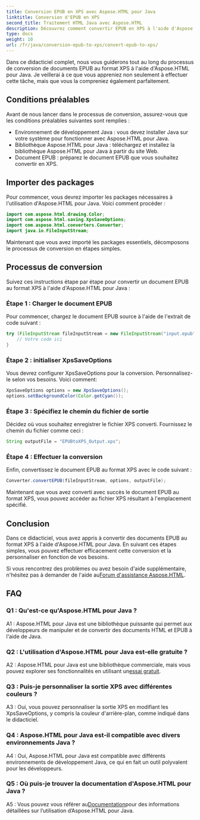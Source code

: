 ```yaml
---
title: Conversion EPUB en XPS avec Aspose.HTML pour Java
linktitle: Conversion d'EPUB en XPS
second_title: Traitement HTML Java avec Aspose.HTML
description: Découvrez comment convertir EPUB en XPS à l'aide d'Aspose.HTML pour Java. Guide étape par étape avec des exemples de code. Explorez les capacités d'Aspose.HTML.
type: docs
weight: 10
url: /fr/java/conversion-epub-to-xps/convert-epub-to-xps/
---
```

Dans ce didacticiel complet, nous vous guiderons tout au long du processus de conversion de documents EPUB au format XPS à l'aide d'Aspose.HTML pour Java. Je veillerai à ce que vous appreniez non seulement à effectuer cette tâche, mais que vous la compreniez également parfaitement. 

## Conditions préalables

Avant de nous lancer dans le processus de conversion, assurez-vous que les conditions préalables suivantes sont remplies :

- Environnement de développement Java : vous devez installer Java sur votre système pour fonctionner avec Aspose.HTML pour Java.
- Bibliothèque Aspose.HTML pour Java : téléchargez et installez la bibliothèque Aspose.HTML pour Java à partir du site Web.
- Document EPUB : préparez le document EPUB que vous souhaitez convertir en XPS.

## Importer des packages

Pour commencer, vous devrez importer les packages nécessaires à l'utilisation d'Aspose.HTML pour Java. Voici comment procéder :

```java
import com.aspose.html.drawing.Color;
import com.aspose.html.saving.XpsSaveOptions;
import com.aspose.html.converters.Converter;
import java.io.FileInputStream;
```

Maintenant que vous avez importé les packages essentiels, décomposons le processus de conversion en étapes simples.

## Processus de conversion

Suivez ces instructions étape par étape pour convertir un document EPUB au format XPS à l'aide d'Aspose.HTML pour Java :

### Étape 1 : Charger le document EPUB

Pour commencer, chargez le document EPUB source à l'aide de l'extrait de code suivant :

```java
try (FileInputStream fileInputStream = new FileInputStream("input.epub")) {
    // Votre code ici
}
```

### Étape 2 : initialiser XpsSaveOptions

Vous devrez configurer XpsSaveOptions pour la conversion. Personnalisez-le selon vos besoins. Voici comment:

```java
XpsSaveOptions options = new XpsSaveOptions();
options.setBackgroundColor(Color.getCyan());
```

### Étape 3 : Spécifiez le chemin du fichier de sortie

Décidez où vous souhaitez enregistrer le fichier XPS converti. Fournissez le chemin du fichier comme ceci :

```java
String outputFile = "EPUBtoXPS_Output.xps";
```

### Étape 4 : Effectuer la conversion

Enfin, convertissez le document EPUB au format XPS avec le code suivant :

```java
Converter.convertEPUB(fileInputStream, options, outputFile);
```

Maintenant que vous avez converti avec succès le document EPUB au format XPS, vous pouvez accéder au fichier XPS résultant à l'emplacement spécifié.

## Conclusion

Dans ce didacticiel, vous avez appris à convertir des documents EPUB au format XPS à l'aide d'Aspose.HTML pour Java. En suivant ces étapes simples, vous pouvez effectuer efficacement cette conversion et la personnaliser en fonction de vos besoins.

 Si vous rencontrez des problèmes ou avez besoin d'aide supplémentaire, n'hésitez pas à demander de l'aide au[Forum d'assistance Aspose.HTML](https://forum.aspose.com/).

## FAQ

### Q1 : Qu'est-ce qu'Aspose.HTML pour Java ?

A1 : Aspose.HTML pour Java est une bibliothèque puissante qui permet aux développeurs de manipuler et de convertir des documents HTML et EPUB à l'aide de Java.

### Q2 : L'utilisation d'Aspose.HTML pour Java est-elle gratuite ?

 A2 : Aspose.HTML pour Java est une bibliothèque commerciale, mais vous pouvez explorer ses fonctionnalités en utilisant un[essai gratuit](https://releases.aspose.com/).

### Q3 : Puis-je personnaliser la sortie XPS avec différentes couleurs ?

A3 : Oui, vous pouvez personnaliser la sortie XPS en modifiant les XpsSaveOptions, y compris la couleur d'arrière-plan, comme indiqué dans le didacticiel.

### Q4 : Aspose.HTML pour Java est-il compatible avec divers environnements Java ?

A4 : Oui, Aspose.HTML pour Java est compatible avec différents environnements de développement Java, ce qui en fait un outil polyvalent pour les développeurs.

### Q5 : Où puis-je trouver la documentation d'Aspose.HTML pour Java ?

 A5 : Vous pouvez vous référer au[Documentation](https://reference.aspose.com/html/java/)pour des informations détaillées sur l’utilisation d’Aspose.HTML pour Java.